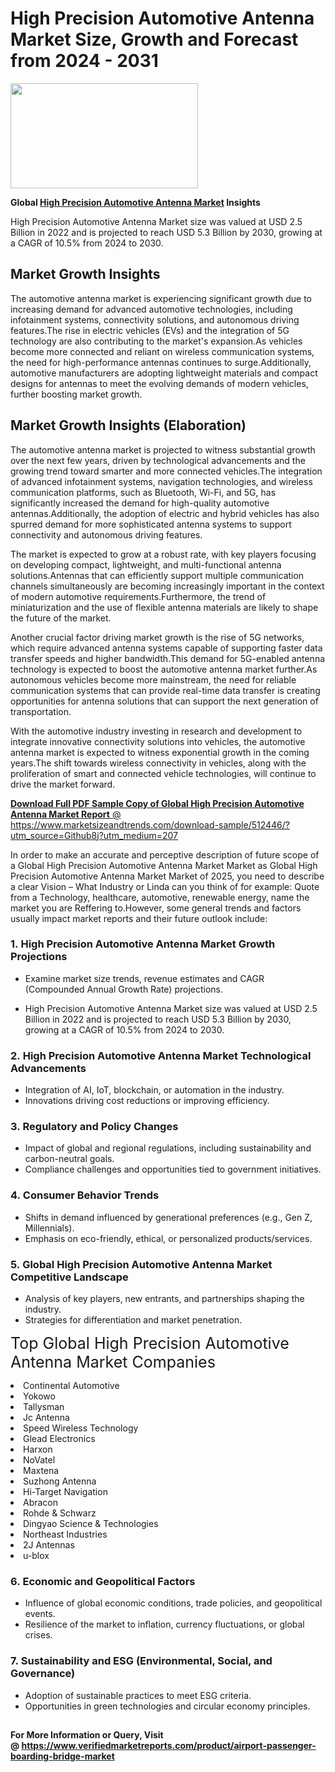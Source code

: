 <H1>High Precision Automotive Antenna Market Size, Growth and Forecast from 2024 - 2031</H1><img class="aligncenter size-medium wp-image-584254" src="https://thirdeyenews.in/wp-content/uploads/2024/09/Global-Market-Research-300x168.jpeg" alt="" width="300" height="168" /><p><strong>Global&nbsp;<a href="https://www.marketsizeandtrends.com/download-sample/512446/?utm_source=Github8j?utm_medium=207">High Precision Automotive Antenna Market</a> Insights</strong></p><p>High Precision Automotive Antenna Market size was valued at USD 2.5 Billion in 2022 and is projected to reach USD 5.3 Billion by 2030, growing at a CAGR of 10.5% from 2024 to 2030.</p><p><h2>Market Growth Insights</h2> <p>The automotive antenna market is experiencing significant growth due to increasing demand for advanced automotive technologies, including infotainment systems, connectivity solutions, and autonomous driving features.The rise in electric vehicles (EVs) and the integration of 5G technology are also contributing to the market's expansion.As vehicles become more connected and reliant on wireless communication systems, the need for high-performance antennas continues to surge.Additionally, automotive manufacturers are adopting lightweight materials and compact designs for antennas to meet the evolving demands of modern vehicles, further boosting market growth.</p> <p><a href="#"></a></p> <h2>Market Growth Insights (Elaboration)</h2> <p>The automotive antenna market is projected to witness substantial growth over the next few years, driven by technological advancements and the growing trend toward smarter and more connected vehicles.The integration of advanced infotainment systems, navigation technologies, and wireless communication platforms, such as Bluetooth, Wi-Fi, and 5G, has significantly increased the demand for high-quality automotive antennas.Additionally, the adoption of electric and hybrid vehicles has also spurred demand for more sophisticated antenna systems to support connectivity and autonomous driving features.</p> <p>The market is expected to grow at a robust rate, with key players focusing on developing compact, lightweight, and multi-functional antenna solutions.Antennas that can efficiently support multiple communication channels simultaneously are becoming increasingly important in the context of modern automotive requirements.Furthermore, the trend of miniaturization and the use of flexible antenna materials are likely to shape the future of the market.</p> <p>Another crucial factor driving market growth is the rise of 5G networks, which require advanced antenna systems capable of supporting faster data transfer speeds and higher bandwidth.This demand for 5G-enabled antenna technology is expected to boost the automotive antenna market further.As autonomous vehicles become more mainstream, the need for reliable communication systems that can provide real-time data transfer is creating opportunities for antenna solutions that can support the next generation of transportation.</p> <p>With the automotive industry investing in research and development to integrate innovative connectivity solutions into vehicles, the automotive antenna market is expected to witness exponential growth in the coming years.The shift towards wireless connectivity in vehicles, along with the proliferation of smart and connected vehicle technologies, will continue to drive the market forward.</p> <p><a href="#"></p><p><span class=""><strong>Download Full PDF Sample Copy of Global High Precision Automotive Antenna Market Report</strong> @ <a href="https://www.marketsizeandtrends.com/download-sample/512446/?utm_source=Github8j?utm_medium=207" target="_blank">https://www.marketsizeandtrends.com/download-sample/512446/?utm_source=Github8j?utm_medium=207</a></span></p><p>In order to make an accurate and perceptive description of future scope of a Global&nbsp;High Precision Automotive Antenna Market Market as Global&nbsp;High Precision Automotive Antenna Market Market of 2025, you need to describe a clear Vision &ndash; What Industry or Linda can you think of for example: Quote from a Technology, healthcare, automotive, renewable energy, name the market you are Reffering to.However, some general trends and factors usually impact market reports and their future outlook include:</p><h3>1.&nbsp;<strong>High Precision Automotive Antenna Market Growth Projections</strong></h3><ul><li>Examine market size trends, revenue estimates and CAGR (Compounded Annual Growth Rate) projections.</li><li><p>High Precision Automotive Antenna Market size was valued at USD 2.5 Billion in 2022 and is projected to reach USD 5.3 Billion by 2030, growing at a CAGR of 10.5% from 2024 to 2030.</p></li></ul><h3>2.&nbsp;<strong>High Precision Automotive Antenna Market Technological Advancements</strong></h3><ul><li>Integration of AI, IoT, blockchain, or automation in the industry.</li><li>Innovations driving cost reductions or improving efficiency.</li></ul><h3>3.&nbsp;<strong>Regulatory and Policy Changes</strong></h3><ul><li>Impact of global and regional regulations, including sustainability and carbon-neutral goals.</li><li>Compliance challenges and opportunities tied to government initiatives.</li></ul><h3>4.&nbsp;<strong>Consumer Behavior Trends</strong></h3><ul><li>Shifts in demand influenced by generational preferences (e.g., Gen Z, Millennials).</li><li>Emphasis on eco-friendly, ethical, or personalized products/services.</li></ul><h3>5.&nbsp;<strong>Global High Precision Automotive Antenna Market Competitive Landscape</strong></h3><ul><li>Analysis of key players, new entrants, and partnerships shaping the industry.</li><li>Strategies for differentiation and market penetration.</li></ul><p data-pm-slice="1 1 []"><span style="color: inherit; font-family: inherit; font-size: 25px;">Top Global High Precision Automotive Antenna Market Companies</span></p><div class="" data-test-id=""><p><li>Continental Automotive</li><li> Yokowo</li><li> Tallysman</li><li> Jc Antenna</li><li> Speed Wireless Technology</li><li> Glead Electronics</li><li> Harxon</li><li> NoVatel</li><li> Maxtena</li><li> Suzhong Antenna</li><li> Hi-Target Navigation</li><li> Abracon</li><li> Rohde & Schwarz</li><li> Dingyao Science & Technologies</li><li> Northeast Industries</li><li> 2J Antennas</li><li> u-blox</li></p></div><h3>6.&nbsp;<strong>Economic and Geopolitical Factors</strong></h3><ul><li>Influence of global economic conditions, trade policies, and geopolitical events.</li><li>Resilience of the market to inflation, currency fluctuations, or global crises.</li></ul><h3>7.&nbsp;<strong>Sustainability and ESG (Environmental, Social, and Governance)</strong></h3><ul><li>Adoption of sustainable practices to meet ESG criteria.</li><li>Opportunities in green technologies and circular economy principles.</li></ul><h2><strong style="font-size: 14px;">For More Information or Query, Visit @&nbsp;</strong><a style="background-color: #ffffff; font-size: 14px;" href="https://www.marketsizeandtrends.com/report/high-precision-automotive-antenna-market/" target="_blank">https://www.verifiedmarketreports.com/product/airport-passenger-boarding-bridge-market</a></h2>